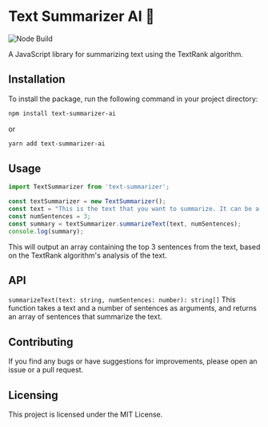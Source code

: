 # Text Summarizer AI :rocket:

![Node Build](https://github.com/LaurentiuGabriel/text-summarizer-ai/actions/workflows/node.js.yml/badge.svg)

A JavaScript library for summarizing text using the TextRank algorithm.

## Installation

To install the package, run the following command in your project directory:
```sh
npm install text-summarizer-ai
```
or
```sh
yarn add text-summarizer-ai
```
## Usage
```javascript
import TextSummarizer from 'text-summarizer';

const textSummarizer = new TextSummarizer();
const text = "This is the text that you want to summarize. It can be a long article or a short paragraph. The function will take the text and condense it into a summary using the TextRank algorithm.";
const numSentences = 3;
const summary = textSummarizer.summarizeText(text, numSentences);
console.log(summary);
```

This will output an array containing the top 3 sentences from the text, based on the TextRank algorithm's analysis of the text.

## API
`summarizeText(text: string, numSentences: number): string[]`
This function takes a text and a number of sentences as arguments, and returns an array of sentences that summarize the text.

## Contributing
If you find any bugs or have suggestions for improvements, please open an issue or a pull request.

## Licensing
This project is licensed under the MIT License.


